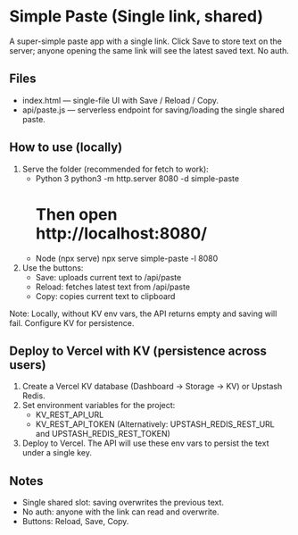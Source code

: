 # Simple Paste (Single link, shared)

A super-simple paste app with a single link. Click Save to store text on the server; anyone opening the same link will see the latest saved text. No auth.

## Files
- index.html — single-file UI with Save / Reload / Copy.
- api/paste.js — serverless endpoint for saving/loading the single shared paste.

## How to use (locally)
1. Serve the folder (recommended for fetch to work):
   - Python 3
     python3 -m http.server 8080 -d simple-paste
     # Then open http://localhost:8080/
   - Node (npx serve)
     npx serve simple-paste -l 8080
2. Use the buttons:
   - Save: uploads current text to /api/paste
   - Reload: fetches latest text from /api/paste
   - Copy: copies current text to clipboard

Note: Locally, without KV env vars, the API returns empty and saving will fail. Configure KV for persistence.

## Deploy to Vercel with KV (persistence across users)
1. Create a Vercel KV database (Dashboard → Storage → KV) or Upstash Redis.
2. Set environment variables for the project:
   - KV_REST_API_URL
   - KV_REST_API_TOKEN
   (Alternatively: UPSTASH_REDIS_REST_URL and UPSTASH_REDIS_REST_TOKEN)
3. Deploy to Vercel. The API will use these env vars to persist the text under a single key.

## Notes
- Single shared slot: saving overwrites the previous text.
- No auth: anyone with the link can read and overwrite.
- Buttons: Reload, Save, Copy.

